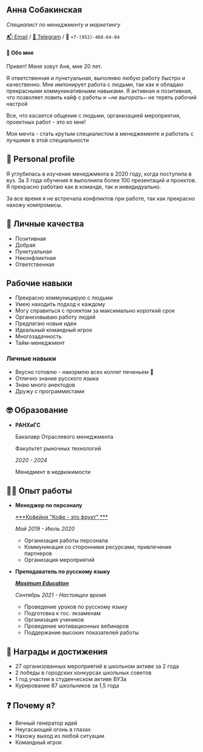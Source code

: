 ## Анна Собакинская 
*Специалист по менеджменту и маркетингу*

[📬 Email](a31a10a02@mail.ru)
/ [💬 Telegram](https://t.me/coffanya)
/ 📲 `+7-(952)-460-64-04`

#### 👋 Обо мне
Привет! Меня зовут Аня, мне 20 лет.

Я ответственная и пунктуальная, выполняю любую работу быстро и качественно. Мне импонирует работа с людьми, так как я обладаю прекрасными коммуникативными навыками. Я активная и позитивная, что позволяет ловить кайф с работы и ~_не выгорать_~ не терять рабочий настрой  

Все, что касается общения с людьми, организацией мероприятия, проектных работ - это ко мне!

Моя мечта - стать крутым специалистом в менеджементе и работать с лучшими в этой специальности 

## 💬 Personal profile
Я углубилась в изучение менеджмента в 2020 году, когда поступила в вуз. За 3 года обучения я выполнила более 100 презентаций и проектов. Я прекрасно работаю как в команде, так и инвидидуально. 

За все время я не встречала конфликтов при работе, так как прекрасно нахожу компромисы.


## 💪 Личные качества 
- Позитивная
- Добрая
- Пунктуальная
- Неконфликтная
- Ответственная 


## Рабочие навыки
- Прекрасно коммуницирую с людьми 
- Умею находить подход к каждому
- Могу справиться с проектом за максимально короткий срок 
- Организовываю работу людей 
- Предлагаю новые идеи 
- Идеальный командный игрок 
- Многозадачность 
- Тайм-менеджмент


### Личные навыки 
- Вкусно готовлю - накормлю всех коллег печеньем 🍪
- Отлично знание русского языка
- Знаю много анектодов
- Дружу с программистами 


## 🤓 Образование 
- **РАНХиГС**

    Бакалавр Отраслевого менеджмента

    Факультет рыночных технологий
    
    *2020 - 2024*

    Менедмент в недвижимости

## 👨‍💻 Опыт работы

- **Менеджер по персоналу**

    [***Кофейня "Кофе - это фрукт" ***](https://www.instagram.com/coffeefruit.nn/)
    
    *Май 2019 - Июль 2020*

    - Организация работы персонала
    - Коммуникация со сторонними ресурсами, привлечение партнеров 
    - Организация мероприятий

- **Преподаватель по русскому языку**
    
    [***Maximum Education***](https://maximumtest.ru) 

    *Сентябрь 2021 - Настоящее время*
    
    - Проведение уроков по русскому языку
    - Подготовка к гос. экзаменам 
    - Организация учеников 
    - Проведение мотивационных вебинаров
    - Поддержание высоких показателей работы


## 🥇 Награды и достижения

- 27 организованных мероприятий в школьном активе за 2 года 
- 2 победы в городских конкурсах школьных советов 
- 1 год участия в студенческом активе ВУЗа
- Курирование 87 школьников за 1,5 года 

## ❓ Почему я?

- Вечный генератор идей
- Неугасающий огонь в глазах 
- Нахожу выход из любой ситуации 
- Командный игрок